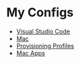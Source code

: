 # My Configs

- [Visual Studio Code](vsc.md)
- [Mac](mac.md)
- [Provisioning Profiles](pprofiles.md)
- [Mac Apps](macapps.md)